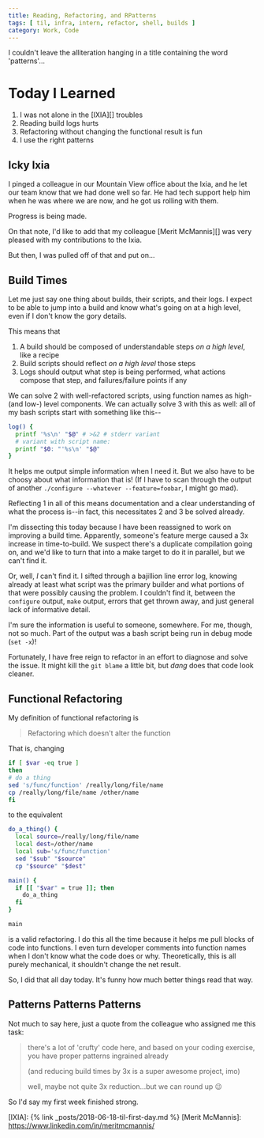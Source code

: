 ```yaml
---
title: Reading, Refactoring, and RPatterns
tags: [ til, infra, intern, refactor, shell, builds ]
category: Work, Code
---
```


I couldn't leave the alliteration hanging in a title containing the word
'patterns'...

# Today I Learned

1. I was not alone in the [IXIA][] troubles
2. Reading build logs hurts
3. Refactoring without changing the functional result is fun
4. I use the right patterns

## Icky Ixia

I pinged a colleague in our Mountain View office about the Ixia, and he let our
team know that we had done well so far. He had tech support help him when he was
where we are now, and he got us rolling with them.

Progress is being made.

On that note, I'd like to add that my colleague [Merit McMannis][] was very
pleased with my contributions to the Ixia.

But then, I was pulled off of that and put on...

## Build Times

Let me just say one thing about builds, their scripts, and their logs. I expect
to be able to jump into a build and know what's going on at a high level,
even if I don't know the gory details.

This means that

1. A build should be composed of understandable steps *on a high level*, like a
recipe
2. Build scripts should reflect *on a high level* those steps
3. Logs should output what step is being performed, what actions compose that
step, and failures/failure points if any

We can solve 2 with well-refactored scripts, using function names as high- (and
low-) level components. We can actually solve 3 with this as well: all of my
bash scripts start with something like this--

```bash
log() {
  printf '%s\n' "$@" # >&2 # stderr variant
  # variant with script name:
  printf "$0: "'%s\n' "$@"
}
```

It helps me output simple information when I need it. But we also have to be
choosy about what information that is! (If I have to scan through the output of
another `./configure --whatever --feature=foobar`, I might go mad).

Reflecting 1 in all of this means documentation and a clear understanding of
what the process is--in fact, this necessitates 2 and 3 be solved already.

I'm dissecting this today because I have been reassigned to work on improving a
build time. Apparently, someone's feature merge caused a 3x increase in
time-to-build. We suspect there's a duplicate compilation going on, and we'd
like to turn that into a make target to do it in parallel, but we can't find it.

Or, well, *I* can't find it. I sifted through a bajillion line error log,
knowing already at least what script was the primary builder and what portions
of that were possibly causing the problem. I couldn't find it, between the
`configure` output, `make` output, errors that get thrown away, and just general
lack of informative detail.

I'm sure the information is useful to someone, somewhere. For me, though, not so
much. Part of the output was a bash script being run in debug mode (`set -x`)!

Fortunately, I have free reign to refactor in an effort to diagnose and solve
the issue. It might kill the `git blame` a little bit, but *dang* does that code
look cleaner.

## Functional Refactoring

My definition of functional refactoring is

> Refactoring which doesn't alter the function

That is, changing

```bash
if [ $var -eq true ]
then
# do a thing
sed 's/func/function' /really/long/file/name
cp /really/long/file/name /other/name
fi

```

to the equivalent

```bash
do_a_thing() {
  local source=/really/long/file/name
  local dest=/other/name
  local sub='s/func/function'
  sed "$sub" "$source"
  cp "$source" "$dest"

main() {
  if [[ "$var" = true ]]; then
    do_a_thing
  fi
}

main
```

is a valid refactoring. I do this all the time because it helps me pull blocks
of code into functions. I even turn developer comments into function names when
I don't know what the code does or why. Theoretically, this is all purely
mechanical, it shouldn't change the net result.

So, I did that all day today. It's funny how much better things read that way.

## Patterns Patterns Patterns

Not much to say here, just a quote from the colleague who assigned me this task:

> there's a lot of 'crufty' code here, and based on your coding exercise, you
> have proper patterns ingrained already
>
> (and reducing build times by 3x is a super awesome project, imo)
>
> well, maybe not quite 3x reduction...but we can round up :wink:

So I'd say my first week finished strong.

[IXIA]: {% link _posts/2018-06-18-til-first-day.md %}
[Merit McMannis]: https://www.linkedin.com/in/meritmcmannis/
